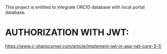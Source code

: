 This project is entitled to integrate ORCID database with local portal database.

AUTHORIZATION WITH JWT:
============================
https://www.c-sharpcorner.com/article/implement-jwt-in-asp-net-core-3-1/

